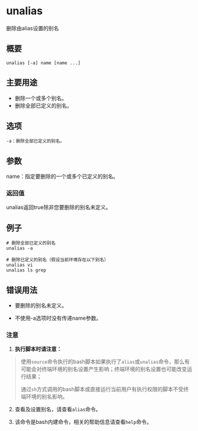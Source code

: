 unalias
===

删除由alias设置的别名

## 概要

```
unalias [-a] name [name ...]
```

## 主要用途

- 删除一个或多个别名。
- 删除全部已定义的别名。

## 选项

```
-a：删除全部已定义的别名。
```

## 参数

name：指定要删除的一个或多个已定义的别名。

### 返回值

unalias返回true除非您要删除的别名未定义。

## 例子

```
# 删除全部已定义的别名
unalias -a

# 删除已定义的别名（假设当前环境存在以下别名）
unalias vi
unalias ls grep
```

## 错误用法

- 要删除的别名未定义。

- 不使用-a选项时没有传递name参数。


### 注意

1. **执行脚本时请注意：**

> 使用`source`命令执行的bash脚本如果执行了`alias`或`unalias`命令，那么有可能会对终端环境的别名设置产生影响；终端环境的别名设置也可能改变运行结果；
>
> 通过`sh`方式调用的bash脚本或直接运行当前用户有执行权限的脚本不受终端环境的别名影响。

2. 查看及设置别名，请查看`alias`命令。

3. 该命令是bash内建命令，相关的帮助信息请查看`help`命令。


